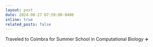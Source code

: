 ```yaml
---
layout: post
date: 2024-08-27 07:59:00-0400
inline: true
related_posts: false
---
```


Traveled to Coimbra for Summer School in Computational Biology ✈️
